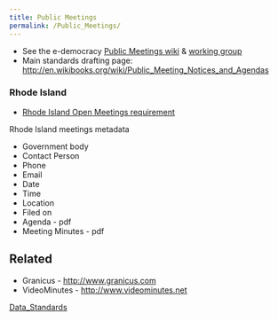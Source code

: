 ```yaml
---
title: Public Meetings
permalink: /Public_Meetings/
---
```


-   See the e-democracy [Public Meetings wiki](http://pages.e-democracy.org/Public_Meetings) & [working group](http://forums.e-democracy.org/groups/publicmeetings)
-   Main standards drafting page: <http://en.wikibooks.org/wiki/Public_Meeting_Notices_and_Agendas>

### Rhode Island

-   [Rhode Island Open Meetings requirement](http://sos.ri.gov/publicinfo/openmeetings/)

Rhode Island meetings metadata

-   Government body
-   Contact Person
-   Phone
-   Email
-   Date
-   Time
-   Location
-   Filed on
-   Agenda - pdf
-   Meeting Minutes - pdf

Related
-------

-   Granicus - <http://www.granicus.com>
-   VideoMinutes - <http://www.videominutes.net>

[Data_Standards](/Category:Data_Standards "wikilink")
